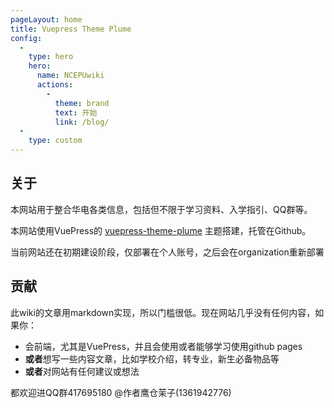 ```yaml
---
pageLayout: home
title: Vuepress Theme Plume
config:
  -
    type: hero
    hero:
      name: NCEPUwiki
      actions:
        -
          theme: brand
          text: 开始
          link: /blog/
  -
    type: custom
---
```


<div style="max-width: 960px;margin:0 auto;">


## 关于

本网站用于整合华电各类信息，包括但不限于学习资料、入学指引、QQ群等。

本网站使用VuePress的 [vuepress-theme-plume](https://plume.pengzhanbo.cn/guide/intro/)  主题搭建，托管在Github。

当前网站还在初期建设阶段，仅部署在个人账号，之后会在organization重新部署

## 贡献

此wiki的文章用markdown实现，所以门槛很低。现在网站几乎没有任何内容，如果你：

- 会前端，尤其是VuePress，并且会使用或者能够学习使用github pages
- **或者**想写一些内容文章，比如学校介绍，转专业，新生必备物品等
- **或者**对网站有任何建议或想法
  
都欢迎进QQ群417695180 @作者鹰仓茉子(1361942776)




</div>